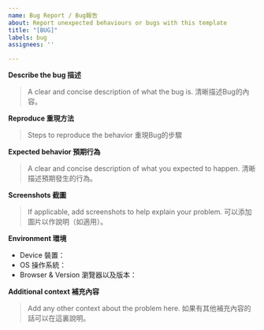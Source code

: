 ```yaml
---
name: Bug Report / Bug報告
about: Report unexpected behaviours or bugs with this template
title: "[BUG]"
labels: bug
assignees: ''

---
```


**Describe the bug 描述**
> A clear and concise description of what the bug is.
> 清晰描述Bug的內容。

**Reproduce 重現方法**
> Steps to reproduce the behavior
> 重現Bug的步驟

**Expected behavior 預期行為**
> A clear and concise description of what you expected to happen.
> 清晰描述預期發生的行為。

**Screenshots 截圖**
> If applicable, add screenshots to help explain your problem.
> 可以添加圖片以作說明（如適用）。

**Environment 環境**
- Device 裝置：
- OS 操作系統：
- Browser & Version 瀏覽器以及版本：

**Additional context 補充內容**
> Add any other context about the problem here.
> 如果有其他補充內容的話可以在這裏說明。
